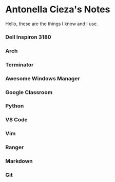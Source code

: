 # Antonella Cieza's Notes

Hello, these are the things I know and I use.

### Dell Inspiron 3180

### Arch

### Terminator

### Awesome Windows Manager

### Google Classroom

### Python

### VS Code

### Vim

### Ranger

### Markdown

### Git

